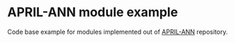 # APRIL-ANN module example

Code base example for modules implemented out of
[APRIL-ANN](https://github.com/pakozm/april-ann) repository.
